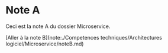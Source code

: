 # Note A

Ceci est la note A du dossier Microservice.

[Aller à la note B](note:./Competences techniques/Architectures logiciel/Microservice/noteB.md)
